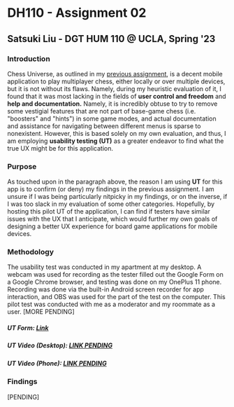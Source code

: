 # DH110 - Assignment 02

## Satsuki Liu - DGT HUM 110 @ UCLA, Spring '23

### Introduction
Chess Universe, as outlined in my [previous assignment](https://github.com/SNTPG/DH110/blob/main/Assignment%2001/README.md), is a decent mobile application to play multiplayer chess, either locally or over multiple devices, but it is not without its flaws. Namely, during my heuristic evaluation of it, I found that it was most lacking in the fields of **user control and freedom** and **help and documentation.** Namely, it is incredibly obtuse to try to remove some vestigial features that are not part of base-game chess (i.e. "boosters" and "hints") in some game modes, and actual documentation and assistance for navigating between different menus is sparse to nonexistent. However, this is based solely on my own evaluation, and thus, I am employing **usability testing (UT)** as a greater endeavor to find what the true UX might be for this application.

### Purpose
As touched upon in the paragraph above, the reason I am using **UT** for this app is to confirm (or deny) my findings in the previous assignment. I am unsure if I was being particularly nitpicky in my findings, or on the inverse, if I was too slack in my evaluation of some other categories. Hopefully, by hosting this pilot UT of the application, I can find if testers have similar issues with the UX that I anticipate, which would further my own goals of designing a better UX experience for board game applications for mobile devices.

### Methodology
The usability test was conducted in my apartment at my desktop. A webcam was used for recording as the tester filled out the Google Form on a Google Chrome browser, and testing was done on my OnePlus 11 phone. Recording was done via the built-in Android screen recorder for app interaction, and OBS was used for the part of the test on the computer. This pilot test was conducted with me as a moderator and my roommate as a user. [MORE PENDING]



##### UT Form: [Link](https://docs.google.com/forms/d/1ECpW-aEmlwOY1p1wfe224OwjfFh5QGlRgU6tvlTYpjY/edit)
##### UT Video (Desktop): [LINK PENDING]()
##### UT Video (Phone): [LINK PENDING]()

### Findings
[PENDING]